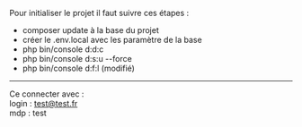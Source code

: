 Pour initialiser le projet il faut suivre ces étapes : 
- composer update à la base du projet
- créer le .env.local avec les paramètre de la base
- php bin/console d:d:c
- php bin/console d:s:u --force
- php bin/console d:f:l (modifié) 

---
Ce connecter avec : \
login : test@test.fr \
mdp : test
